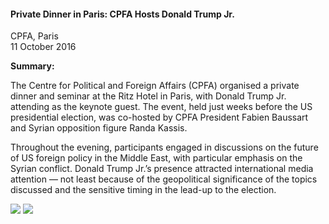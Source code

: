 <h4>Private Dinner in Paris: CPFA Hosts Donald Trump Jr.</h4>

CPFA, Paris  
11 October 2016

<b>Summary:</b>

The Centre for Political and Foreign Affairs (CPFA) organised a private dinner and seminar at the Ritz Hotel in Paris, with Donald Trump Jr. attending as the keynote guest. The event, held just weeks before the US presidential election, was co-hosted by CPFA President Fabien Baussart and Syrian opposition figure Randa Kassis.

Throughout the evening, participants engaged in discussions on the future of US foreign policy in the Middle East, with particular emphasis on the Syrian conflict. Donald Trump Jr.’s presence attracted international media attention — not least because of the geopolitical significance of the topics discussed and the sensitive timing in the lead-up to the election.


![](67.jpeg)
![](68.JPG)
<p></p>

